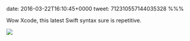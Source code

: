 date: 2016-03-22T16:10:45+0000
tweet: 712310557144035328
%%%

Wow Xcode, this latest Swift syntax sure is repetitive.

![](CeKirQBUMAAiVpu.jpg)
